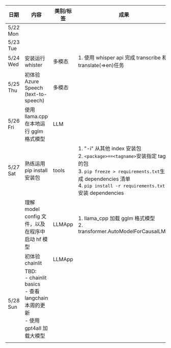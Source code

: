 | 日期     | 内容                                                                                        | 类别/标签 | 成果                                                                                                                                                                                                 | 其他                                                                     |
| -------- | ------------------------------------------------------------------------------------------- | --------- | ---------------------------------------------------------------------------------------------------------------------------------------------------------------------------------------------------- | ------------------------------------------------------------------------ |
| 5/22 Mon |                                                                                             |           |                                                                                                                                                                                                      |                                                                          |
| 5/23 Tue |                                                                                             |           |                                                                                                                                                                                                      |                                                                          |
| 5/24 Wed | 安装运行 whister                                                                            | 多模态    | 1. 使用 whisper api 完成 transcribe 和 translate(=>en)任务                                                                                                                                           |                                                                          |
| 5/25 Thu | 初体验 Azure Speech (text-to-speech)                                                        | 多模态    |                                                                                                                                                                                                      |                                                                          |
| 5/26 Fri | 使用 llama.cpp 在本地运行 gglm 格式模型                                                     | LLM       |                                                                                                                                                                                                      |                                                                          |
| 5/27 Sat | 熟练运用 pip install 安装包                                                                 | tools     | 1. "-i" 从其他 index 安装包<br />2. `<package>==<tagname>`安装指定 tag 的包<br />3. `pip freeze > requirements.txt`生成 dependencies 清单<br />4. `pip install -r requirements.txt`安装 dependencies | text-generation-webui<br />pytorch nightly preview to support M1 chipset |
|          | 理解 model config 文件，以及在程序中启动 hf 模型                                            | LLMApp    | 1. llama_cpp 加载 gglm 格式模型<br />2. transformer.AutoModelForCausalLM()                                                                                                                           |                                                                          |
|          | 初体验 chainlit                                                                             | LLMApp    |                                                                                                                                                                                                      |                                                                          |
| 5/28 Sun | TBD:<br />- chainlit basics<br />- 查看 langchain 本周的更新<br />- 使用 gpt4all 加载大模型 |           |                                                                                                                                                                                                      | gpt4all.io<br />https://github.com/nomic-ai/gpt4all                      |
|          |                                                                                             |           |                                                                                                                                                                                                      |                                                                          |
